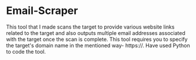 # Email-Scraper
This tool that I made scans the target to provide various website links related to the target and also outputs multiple email addresses associated with the target once the scan is complete. This tool requires you to specify the target's domain name in the mentioned way- https://<domain name>. Have used Python to code the tool.
